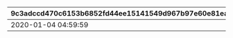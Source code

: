 |9c3adccd470c6153b6852fd44ee15141549d967b97e60e81ea1146b7b402130a|98a6aa787ada4639e2c0b395de2234f5da10dfa86e2a7609cf3004101ec9d608|9b45f0496a982518d95437f8ad4d1a99e5a75fb08a70e989b6c81a455b5f294d|1b375d05bcaa2f7801fd41582af9fa63a7a7bd32a904536faa5b4b4aed780eee|
| --- | --- | --- | --- |
|2020-01-04 04:59:59|2020-01-10 11:59:59|1|2019-12-20 05:00:00|